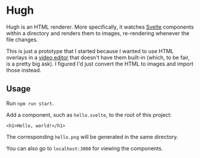 # Hugh

Hugh is an HTML renderer. More specifically, it watches [Svelte](https://svelte.dev) components within a directory and renders them to images, re-rendering whenever the file changes.

This is just a prototype that I started because I wanted to use HTML overlays in a [video editor](https://jliljebl.github.io/flowblade) that doesn't have them built-in (which, to be fair, is a pretty big ask). I figured I'd just convert the HTML to images and import those instead.

## Usage

Run `npm run start`.

Add a component, such as `hello.svelte`, to the root of this project:

```svelte
<h1>Hello, world!</h1>
```

The corresponding `hello.png` will be generated in the same directory.

You can also go to `localhost:3000` for viewing the components.
